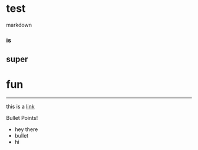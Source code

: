 # test

markdown
### is
## super
# fun

-----------------------

this is a [link](https://github.com/Jermal-Lee)


Bullet Points!
* hey there
* bullet
* hi


